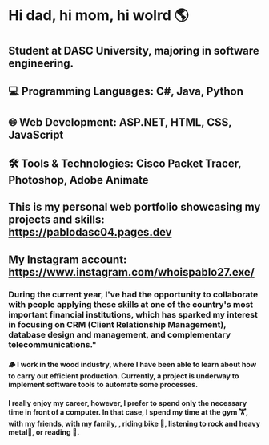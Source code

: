 # Hi dad, hi mom, hi wolrd 🌎

## Student at DASC University, majoring in software engineering. 

## 💻 Programming Languages: C#, Java, Python
## 🌐 Web Development: ASP.NET, HTML, CSS, JavaScript
## 🛠️ Tools & Technologies: Cisco Packet Tracer, Photoshop, Adobe Animate
## This is my personal web portfolio showcasing my projects and skills: https://pablodasc04.pages.dev
## My Instagram account: https://www.instagram.com/whoispablo27.exe/

### During the current year, I've had the opportunity to collaborate with people applying these skills at one of the country's most important financial institutions, which has sparked my interest in focusing on CRM (Client Relationship Management), database design and management, and complementary telecommunications."

#### 🪵 I work in the wood industry, where I have been able to learn about how to carry out efficient production. Currently, a project is underway to implement software tools to automate some processes.

#### I really enjoy my career, however, I prefer to spend only the necessary time in front of a computer. In that case, I spend my time at the gym 🏋, with my friends, with my family, , riding bike 🚵, listening to rock and heavy metal🎸, or reading 📖.
<!--
**pablo27exe/pablo27exe** is a ✨ _special_ ✨ repository because its `README.md` (this file) appears on your GitHub profile.


